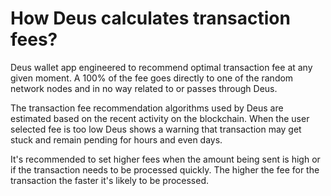 # How Deus calculates transaction fees?

Deus wallet app engineered to recommend optimal transaction fee at any given moment. A 100% of the fee goes directly to one of the random network nodes and in no way related to or passes through Deus.

The transaction fee recommendation algorithms used by Deus are estimated based on the recent activity on the blockchain. When the user selected fee is too low Deus shows a warning that transaction may get stuck and remain pending for hours and even days.

It's recommended to set higher fees when the amount being sent is high or if the transaction needs to be processed quickly. The higher the fee for the transaction the faster it's likely to be processed.

